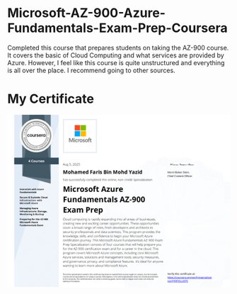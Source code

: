 # Microsoft-AZ-900-Azure-Fundamentals-Exam-Prep-Coursera
Completed this course that prepares students on taking the AZ-900 course. It covers the basic of Cloud Computing and what services are provided by Azure. However, I feel like this course is quite unstructured and everything is all over the place. I recommend going to other sources.

# My Certificate
![Cert](Coursera_AZ900_Exam_Prep_Cert.png)
